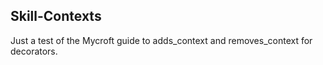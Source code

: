 ## Skill-Contexts

Just a test of the Mycroft guide to adds_context and removes_context for decorators. 